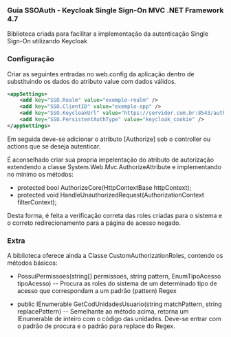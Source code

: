﻿### Guia SSOAuth - Keycloak Single Sign-On MVC .NET Framework 4.7 ###

Biblioteca criada para facilitar a implementação da autenticação Single Sign-On utilizando Keycloak

### Configuração ###

Criar as seguintes entradas no web.config da aplicação dentro de <appSettings> substituindo os dados do atributo value com dados válidos.

```xml
<appSettings>
	<add key="SSO.Realm" value="exemplo-realm" />
    <add key="SSO.ClientID" value="exemplo-app" />
    <add key="SSO.KeycloakUrl" value="https://servidor.com.br:8543/auth/" />
    <add key="SSO.PersistentAuthType" value="keycloak_cookie" />
</appSettings>
```

Em seguida deve-se adicionar o atributo [Authorize] sob o controller ou actions que se deseja autenticar.

É aconselhado criar sua propria impelentação do atributo de autorização extendendo a classe System.Web.Mvc.AuthorizeAttribute e implementando no mínimo os métodos:

- protected bool AuthorizeCore(HttpContextBase httpContext);
- protected void HandleUnauthorizedRequest(AuthorizationContext filterContext);

Desta forma, é feita a verificação correta das roles criadas para o sistema e o correto redirecionamento para a página de acesso negado.

### Extra ###

A biblioteca oferece ainda a Classe CustomAuthorizationRoles, contendo os métodos básicos:

- PossuiPermissoes(string[] permissoes, string pattern, EnumTipoAcesso tipoAcesso)
-- Procura as roles do sistema de um determinado tipo de acesso que correspondam a um padrão (pattern) Regex

- public IEnumerable<int> GetCodUnidadesUsuario(string matchPattern, string replacePattern)
-- Semelhante ao método acima, retorna um IEnumerable de inteiro com o código das unidades. Deve-se entrar com o padrão de procura e o padrão para replace do Regex.